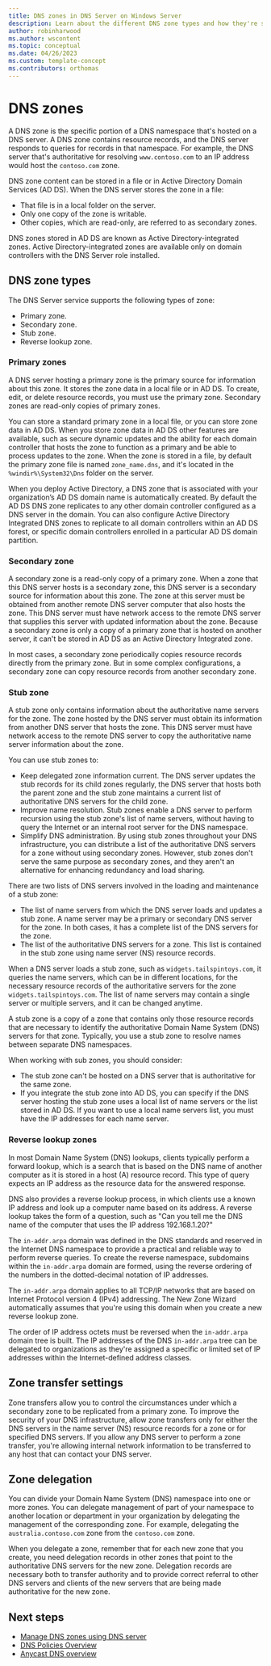```yaml
---
title: DNS zones in DNS Server on Windows Server
description: Learn about the different DNS zone types and how they're stored with DNS server in Windows Server.
author: robinharwood
ms.author: wscontent
ms.topic: conceptual
ms.date: 04/26/2023
ms.custom: template-concept
ms.contributors: orthomas
---
```


# DNS zones

A DNS zone is the specific portion of a DNS namespace that's hosted on a DNS server. A DNS zone
contains resource records, and the DNS server responds to queries for records in that namespace. For
example, the DNS server that's authoritative for resolving `www.contoso.com` to an IP address would
host the `contoso.com` zone.

DNS zone content can be stored in a file or in Active Directory Domain Services (AD DS). When the
DNS server stores the zone in a file:

- That file is in a local folder on the server.
- Only one copy of the zone is writable.
- Other copies, which are read-only, are referred to as secondary zones.

DNS zones stored in AD DS are known as Active Directory-integrated zones. Active
Directory-integrated zones are available only on domain controllers with the DNS Server role
installed.

## DNS zone types

The DNS Server service supports the following types of zone:

- Primary zone.
- Secondary zone.
- Stub zone.
- Reverse lookup zone.

### Primary zones

A DNS server hosting a primary zone is the primary source for information about this zone. It stores
the zone data in a local file or in AD DS. To create, edit, or delete resource records, you must use
the primary zone. Secondary zones are read-only copies of primary zones.

You can store a standard primary zone in a local file, or you can store zone data in AD DS. When you
store zone data in AD DS other features are available, such as secure dynamic updates and the
ability for each domain controller that hosts the zone to function as a primary and be able to process 
updates to the zone. When the zone is stored in a file, by default the primary zone file is named 
`zone_name.dns`, and it's located in the `%windir%\System32\Dns` folder on the server.

When you deploy Active Directory, a DNS zone that is associated with your organization’s AD DS domain name
is automatically created. By default the AD DS DNS zone replicates to any other domain controller
configured as a DNS server in the domain. You can also configure Active Directory Integrated DNS
zones to replicate to all domain controllers within an AD DS forest, or specific domain controllers
enrolled in a particular AD DS domain partition.

### Secondary zone

A secondary zone is a read-only copy of a primary zone. When a zone that this DNS server hosts is a
secondary zone, this DNS server is a secondary source for information about this zone. The zone at
this server must be obtained from another remote DNS server computer that also hosts the zone. This
DNS server must have network access to the remote DNS server that supplies this server with updated
information about the zone. Because a secondary zone is only a copy of a primary zone that is
hosted on another server, it can't be stored in AD DS as an Active Directory Integrated zone.

In most cases, a secondary zone periodically copies resource records directly from the primary zone.
But in some complex configurations, a secondary zone can copy resource records from another
secondary zone.

### Stub zone

A stub zone only contains information about the authoritative name servers for the zone. The zone
hosted by the DNS server must obtain its information from another DNS server that hosts the zone.
This DNS server must have network access to the remote DNS server to copy the authoritative name
server information about the zone.

You can use stub zones to:

- Keep delegated zone information current. The DNS server updates the stub records for its child
  zones regularly, the DNS server that hosts both the parent zone and the stub zone maintains a
  current list of authoritative DNS servers for the child zone.
- Improve name resolution. Stub zones enable a DNS server to perform recursion using the stub zone's
  list of name servers, without having to query the Internet or an internal root server for the DNS
  namespace.
- Simplify DNS administration. By using stub zones throughout your DNS infrastructure, you can
  distribute a list of the authoritative DNS servers for a zone without using secondary zones.
  However, stub zones don't serve the same purpose as secondary zones, and they aren't an
  alternative for enhancing redundancy and load sharing.

There are two lists of DNS servers involved in the loading and maintenance of a stub zone:

- The list of name servers from which the DNS server loads and updates a stub zone. A name server
  may be a primary or secondary DNS server for the zone. In both cases, it has a complete list of
  the DNS servers for the zone.
- The list of the authoritative DNS servers for a zone. This list is contained in the stub zone
  using name server (NS) resource records.

When a DNS server loads a stub zone, such as `widgets.tailspintoys.com`, it queries the name
servers, which can be in different locations, for the necessary resource records of the
authoritative servers for the zone `widgets.tailspintoys.com`. The list of name servers may contain
a single server or multiple servers, and it can be changed anytime.

A stub zone is a copy of a zone that contains only those resource records that are necessary to
identify the authoritative Domain Name System (DNS) servers for that zone. Typically, you use a stub
zone to resolve names between separate DNS namespaces.

When working with sub zones, you should consider:

- The stub zone can't be hosted on a DNS server that is authoritative for the same zone.
- If you integrate the stub zone into AD DS, you can specify if the DNS server hosting the stub zone
  uses a local list of name servers or the list stored in AD DS. If you want to use a local name
  servers list, you must have the IP addresses for each name server.

### Reverse lookup zones

In most Domain Name System (DNS) lookups, clients typically perform a forward lookup, which is a
search that is based on the DNS name of another computer as it is stored in a host (A) resource
record. This type of query expects an IP address as the resource data for the answered response.

DNS also provides a reverse lookup process, in which clients use a known IP address and look up a
computer name based on its address. A reverse lookup takes the form of a question, such as "Can you
tell me the DNS name of the computer that uses the IP address 192.168.1.20?"

The `in-addr.arpa` domain was defined in the DNS standards and reserved in the Internet DNS
namespace to provide a practical and reliable way to perform reverse queries. To create the reverse
namespace, subdomains within the `in-addr.arpa` domain are formed, using the reverse ordering of the
numbers in the dotted-decimal notation of IP addresses.

The `in-addr.arpa` domain applies to all TCP/IP networks that are based on Internet Protocol version
4 (IPv4) addressing. The New Zone Wizard automatically assumes that you're using this domain when
you create a new reverse lookup zone.

The order of IP address octets must be reversed when the `in-addr.arpa` domain tree is built. The IP
addresses of the DNS `in-addr.arpa` tree can be delegated to organizations as they're assigned a
specific or limited set of IP addresses within the Internet-defined address classes.

## Zone transfer settings

Zone transfers allow you to control the circumstances under which a secondary zone to be replicated
from a primary zone. To improve the security of your DNS infrastructure, allow zone transfers only
for either the DNS servers in the name server (NS) resource records for a zone or for specified DNS
servers. If you allow any DNS server to perform a zone transfer, you're allowing internal network
information to be transferred to any host that can contact your DNS server.

## Zone delegation

You can divide your Domain Name System (DNS) namespace into one or more zones. You can delegate
management of part of your namespace to another location or department in your organization by
delegating the management of the corresponding zone. For example, delegating the
`australia.contoso.com` zone from the `contoso.com` zone.

When you delegate a zone, remember that for each new zone that you create, you need delegation
records in other zones that point to the authoritative DNS servers for the new zone. Delegation
records are necessary both to transfer authority and to provide correct referral to other DNS
servers and clients of the new servers that are being made authoritative for the new zone.

## Next steps

- [Manage DNS zones using DNS server](manage-dns-zones.md)
- [DNS Policies Overview](deploy/DNS-Policies-Overview.md)
- [Anycast DNS overview](deploy/anycast.md)
